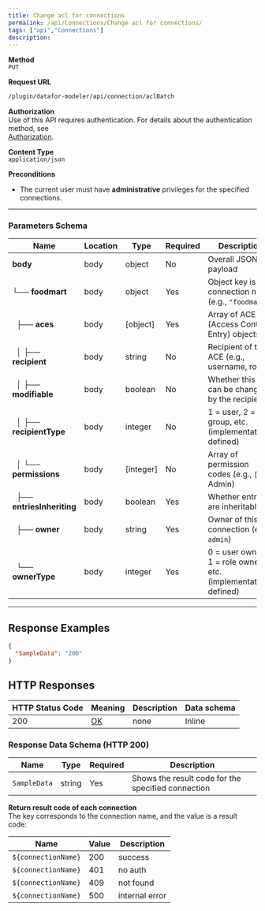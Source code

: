 ```yaml
---
title: Change acl for connections
permalink: /api/Connections/Change acl for connections/
tags: ["api","Connections"]
description: 
---
```


**Method**  
`PUT`

**Request URL**
```html
/plugin/datafor-modeler/api/connection/aclBatch
```

**Authorization**  
Use of this API requires authentication. For details about the authentication method, see  
[Authorization](/api/index/#_5-authentication-security).

**Content Type**  
`application/json`

**Preconditions**
- The current user must have **administrative** privileges for the specified connections.

---

### **Parameters Schema**

| Name  | Location | Type   | Required | Description                                 |
|-------|----------|--------|----------|---------------------------------------------|
| **body**                | body | object   | No       | Overall JSON payload                        |
| └── **foodmart**        | body | object   | Yes      | Object key is the connection name (e.g., `"foodmart"`) |
| &nbsp;&nbsp;├── **aces**               | body | [object]  | Yes | Array of ACE (Access Control Entry) objects     |
| &nbsp;&nbsp;│   ├── **recipient**      | body | string    | No  | Recipient of the ACE (e.g., username, role)      |
| &nbsp;&nbsp;│   ├── **modifiable**     | body | boolean   | No  | Whether this ACE can be changed by the recipient |
| &nbsp;&nbsp;│   ├── **recipientType**  | body | integer   | No  | 1 = user, 2 = group, etc. (implementation-defined) |
| &nbsp;&nbsp;│   └── **permissions**    | body | [integer] | No  | Array of permission codes (e.g., `[4]` = Admin)   |
| &nbsp;&nbsp;├── **entriesInheriting**  | body | boolean   | Yes | Whether entries are inheritable                  |
| &nbsp;&nbsp;├── **owner**             | body | string    | Yes | Owner of this connection (e.g., `admin`)         |
| &nbsp;&nbsp;└── **ownerType**         | body | integer   | Yes | 0 = user owner, 1 = role owner, etc. (implementation-defined) |

---

## **Response Examples**

```json
{
  "SampleData": "200"
}
```

## **HTTP Responses**

| HTTP Status Code | Meaning                                                                 | Description | Data schema |
|------------------|-------------------------------------------------------------------------|------------|------------|
| 200              | [OK](https://tools.ietf.org/html/rfc7231#section-6.3.1)                | none       | Inline     |

### **Response Data Schema (HTTP 200)**

| Name          | Type   | Required | Description                                                  |
|---------------|--------|----------|--------------------------------------------------------------|
| `SampleData`  | string | Yes      | Shows the result code for the specified connection          |

**Return result code of each connection**  
The key corresponds to the connection name, and the value is a result code:

| Name                | Value | Description       |
|---------------------|-------|-------------------|
| `${connectionName}` | 200   | success           |
| `${connectionName}` | 401   | no auth           |
| `${connectionName}` | 409   | not found         |
| `${connectionName}` | 500   | internal error    |